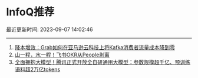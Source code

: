 # InfoQ推荐

最近更新时间: 2023-09-07 14:02:46

--- 
1. [降本增效：Grab如何在亚马逊云科技上将Kafka消费者流量成本降到零](https://www.infoq.cn/article/bHbaxQSIexCa63uzkJGl) 
2. [山一程，水一程！飞书OKR从People剥离](https://www.infoq.cn/article/5f26843427abd574f5bd6ab98) 
3. [全面拥抱大模型！腾讯正式开放全自研通用大模型：参数规模超千亿、预训练语料超2万亿tokens](https://www.infoq.cn/article/HXQtZJxYy5SeK9OH3Xzi) 
